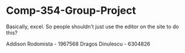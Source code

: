 Comp-354-Group-Project
======================

Basically, excel.
So people shouldn't just use the editor on the site to do this?

Addison Rodomista - 1967568
Dragos Dinulescu - 6304826
